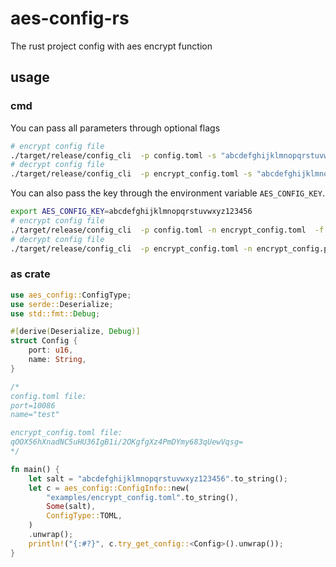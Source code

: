# aes-config-rs

The rust project config with aes encrypt function

## usage

### cmd

You can pass all parameters through optional flags
```bash
# encrypt config file
./target/release/config_cli  -p config.toml -s "abcdefghijklmnopqrstuvwxyz123456" -n encrypt_config.toml  -f toml encrypt
# decrypt config file
./target/release/config_cli  -p encrypt_config.toml -s "abcdefghijklmnopqrstuvwxyz123456" -n encrypt_config.plain.toml  -f toml decrypt
```

You can also pass the key through the environment variable `AES_CONFIG_KEY`.
```bash
export AES_CONFIG_KEY=abcdefghijklmnopqrstuvwxyz123456 
# encrypt config file
./target/release/config_cli  -p config.toml -n encrypt_config.toml  -f toml encrypt
# decrypt config file
./target/release/config_cli  -p encrypt_config.toml -n encrypt_config.plain.toml  -f toml decrypt
```

### as crate

```rust
use aes_config::ConfigType;
use serde::Deserialize;
use std::fmt::Debug;

#[derive(Deserialize, Debug)]
struct Config {
    port: u16,
    name: String,
}

/*
config.toml file:
port=10086
name="test"

encrypt_config.toml file:
qOOX56hXnadNC5uHU36IgB1i/2OKgfgXz4PmDYmy683qUewVqsg=
*/

fn main() {
    let salt = "abcdefghijklmnopqrstuvwxyz123456".to_string();
    let c = aes_config::ConfigInfo::new(
        "examples/encrypt_config.toml".to_string(),
        Some(salt),
        ConfigType::TOML,
    )
    .unwrap();
    println!("{:#?}", c.try_get_config::<Config>().unwrap());
}

```

